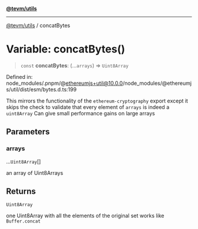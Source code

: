 [**@tevm/utils**](../README.md)

***

[@tevm/utils](../globals.md) / concatBytes

# Variable: concatBytes()

> `const` **concatBytes**: (...`arrays`) => `Uint8Array`

Defined in: node\_modules/.pnpm/@ethereumjs+util@10.0.0/node\_modules/@ethereumjs/util/dist/esm/bytes.d.ts:199

This mirrors the functionality of the `ethereum-cryptography` export except
it skips the check to validate that every element of `arrays` is indeed a `uint8Array`
Can give small performance gains on large arrays

## Parameters

### arrays

...`Uint8Array`[]

an array of Uint8Arrays

## Returns

`Uint8Array`

one Uint8Array with all the elements of the original set
works like `Buffer.concat`
